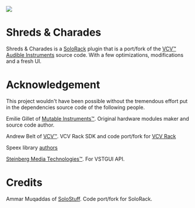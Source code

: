 <img src="./Shot.png" style="max-width: 100%;">

# Shreds & Charades
 Shreds & Charades is a [SoloRack](http://www.solostuff.net/solorack/) plugin that is a port/fork of the [VCV™ Audible Instruments](https://github.com/VCVRack/AudibleInstruments) source code. With a few optimizations, modifications and a fresh UI.
 
# Acknowledgement
 This project wouldn't have been possible without the tremendous effort put in the dependencies source code of the following people.
 
 Emilie Gillet of [Mutable Instruments™](https://mutable-instruments.net/). Original hardware modules maker and source code author.
 
 Andrew Belt of [VCV™](https://vcvrack.com/). VCV Rack SDK and code port/fork for [VCV Rack](https://github.com/VCVRack/Rack)
 
 Speex library [authors](https://github.com/ammar-mu/ShredsNCharades/blob/main/dependencies/speex/AUTHORS)
 
 [Steinberg Media Technologies™](https://www.steinberg.net/). For VSTGUI API.
 
# Credits
 Ammar Muqaddas of [SoloStuff](http://www.solostuff.net/). Code port/fork for SoloRack.
 
 
 
 
